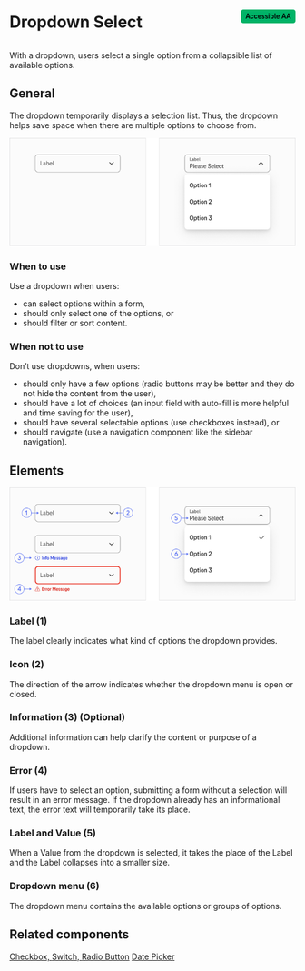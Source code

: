 <div style="display: inline-flex; align-items: center; justify-content: space-between; width: 100%;">
    <h1>Dropdown Select</h1>
    <img src="assets/aa.png" alt="Accessible AA" />
</div>

With a dropdown, users select a single option from a collapsible list of available options.

## General

The dropdown temporarily displays a selection list. Thus, the dropdown helps save space when there are multiple options to choose from.

![Image Name](assets/3_components/dropdown-select/dropdown-select.png)

### When to use

Use a dropdown when users:

- can select options within a form,
- should only select one of the options, or
- should filter or sort content.

### When not to use

Don’t use dropdowns, when users:

- should only have a few options (radio buttons may be better and they do not hide the content from the user),
- should have a lot of choices (an input field with auto-fill is more helpful and time saving for the user),
- should have several selectable options (use checkboxes instead), or
- should navigate (use a navigation component like the sidebar navigation).

## Elements

![Image Name](assets/3_components/dropdown-select/Elements.png)

### Label (1)

The label clearly indicates what kind of options the dropdown provides.

### Icon (2)

The direction of the arrow indicates whether the dropdown menu is open or closed.

### Information (3) (Optional)

Additional information can help clarify the content or purpose of a dropdown.

### Error (4)

If users have to select an option, submitting a form without a selection will result in an error message. If the dropdown already has an informational text, the error text will temporarily take its place.

### Label and Value (5)

When a Value from the dropdown is selected, it takes the place of the Label and the Label collapses into a smaller size.

### Dropdown menu (6)

The dropdown menu contains the available options or groups of options.

## Related components

[Checkbox, ](?path=/usage/components-checkbox--standard)
[Switch, ](?path=/usage/components-switch--standard)
[Radio Button](?path=/usage/components-radio-button--standard)
[Date Picker](?path=/usage/components-date-picker--standard)
